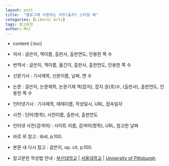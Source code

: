 ```yaml
---
layout: post
title:  "블로그에 사용하는 각주(출처) 스타일 예"
categories: [Liberal Arts]
tags: 참고문헌
author: MsJ
---
```


* content
{:toc}

* 저서 : 글쓴이, 책이름, 출판사, 출판연도, 인용한 쪽 수
* 번역서 : 글쓴이, 책이름, 옮긴이, 출판사, 출판연도, 인용한 쪽 수
* 신문기사 : 기사제목, 신문이름, 날짜, 면 수
* 논문 : 글쓴이, 논문제목, 논문기재 책(잡지), 잡지 권(호)수, (출판사), 출판연도, 인용한 쪽 수
* 인터넷기사 : 기사제목, 매체이름, 작성일시, URL, 접속일자
* 사전 : 단어(항목), 사전이름, 출판사, 출판연도
* 인터넷 사전(검색어) : 사이트 이름, 검색어(항목), URL, 참고한 날짜
* 바로 위 참고 : ibid, p.100.
* 본문 내 다시 참고 : 글쓴이, op. cit, p.100.
* 참고문헌 작성법 안내 : [부산대학교](https://lib.pusan.ac.kr/research/thesis-guide/guide-reference/) \| [서울대학교](http://libguide.snu.ac.kr/citation) \| [University of Pittsburgh](https://pitt.libguides.com/citationhelp)
